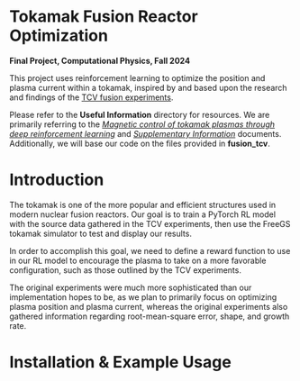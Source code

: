 # Tokamak Fusion Reactor Optimization

**Final Project, Computational Physics, Fall 2024**

This project uses reinforcement learning to optimize the position and plasma current within a tokamak, inspired by and based upon the research and findings of the [TCV fusion experiments](https://github.com/MrLou1976/PHY_329_Final_Project/blob/main/Useful%20Information/Magnetic%20control%20of%20tokamak%20plasmas%20through%20deep%20reinforcement%20learning.pdf). 

Please refer to the **Useful Information** directory for resources. We are primarily referring to the [*Magnetic control of tokamak plasmas through deep reinforcement learning*](https://github.com/MrLou1976/PHY_329_Final_Project/blob/main/Useful%20Information/Magnetic%20control%20of%20tokamak%20plasmas%20through%20deep%20reinforcement%20learning.pdf) and [*Supplementary Information*](https://github.com/MrLou1976/PHY_329_Final_Project/blob/main/Useful%20Information/Supplementary%20Information.pdf) documents. Additionally, we will base our code on the files provided in **fusion_tcv**.

# Introduction

The tokamak is one of the more popular and efficient structures used in modern nuclear fusion reactors. Our goal is to train a PyTorch RL model with the source data gathered in the TCV experiments, then use the FreeGS tokamak simulator to test and display our results.

In order to accomplish this goal, we need to define a reward function to use in our RL model to encourage the plasma to take on a more favorable configuration, such as those outlined by the TCV experiments. 

The original experiments were much more sophisticated than our implementation hopes to be, as we plan to primarily focus on optimizing plasma position and plasma current, whereas the original experiments also gathered information regarding root-mean-square error, shape, and growth rate.

# Installation & Example Usage

